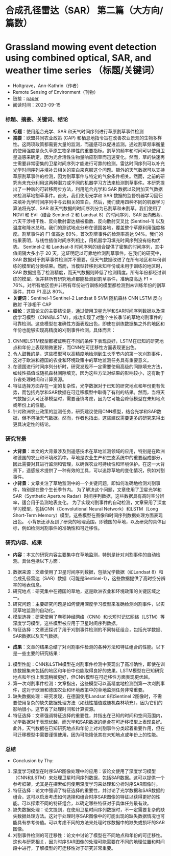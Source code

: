 # 合成孔径雷达（SAR） 第二篇（大方向/篇数）
# Grassland mowing event detection using combined optical, SAR, and weather time series （标题/关键词）
- Holtgrave，Ann-Kathrin（作者）
- Remote Sensing of Environment（刊物）
- 链接：[paper](https://github.com/ZYJ-Group/Tanghy/blob/main/1-Literature/Grassland%20mowing%20event%20detection%20using%20combined%20optical%2C%20SAR%2C%20and%20weather%20time%20series.pdf)
- 阅读时间：2023-09-15

### 标题、摘要、关键词、结论
- **标题**：使用组合光学、SAR 和天气时间序列进行草原割草事件检测
- **摘要**：欧盟共同农业政策 (CAP) 和栖息地指令旨在改善农业景观的生物多样性。这两项政策都需要大量的监测，而遥感可以促进监测。通过割草频率衡量的使用强度是永久草原生物多样性的重要指标。割草的频率和时间可以使用卫星遥感来确定，因为光合活性生物量响应割草而迅速变化。然而，草的快速再生需要非常密集的卫星时间序列才能进行可靠的检测。雷达时间序列可以补充光学时间序列并填补云相关的空白来克服这个问题。额外的天气数据可以支持草原割草事件的检测，因为割草事件与特定的气象条件相关。然而，之前的研究尚未充分利用这两种潜力或不同的机器学习方法来检测割草事件。本研究提出了一种新的可转移两步方法，利用组合光学和 SAR 数据以及附加天气数据来检测草地割草事件。首先，我们使用光学和 SAR 数据的监督机器学习回归来填补光学时间序列中与云相关的空白。然后，我们使用四种不同的机器学习算法将光学、SAR 和天气数据的时间序列分为已割草和未割草。我们使用了 NDVI 和 EVI（结合 Sentinel-2 和 Landsat 8）的时间序列、SAR 反向散射、六天干涉相干性、反向散射雷达植被指数、反向散射交叉比 (Sentinel-1) 以及温度和降水总和。我们的测试地点分布在德国各地，覆盖整个草原利用强度梯度。割草事件的 F1 值高达 89%，首次割草事件的检测率高达 94%。我们的结果表明，与线性插值时间序列相比，用机器学习填充时间序列没有结构优势。 Sentinel-2 和 Landsat-8 时间序列的组合提供了密集的时间序列，其中值间隔大多小于 20 天，这证明足以可靠地检测割草事件。在我们的研究中，SAR 数据对于割草事件检测并不重要，但天气数据改进了在所有地区和年份训练的模型的分类结果。然而，当模型转移到未知年份或未用于训练的地区时，SAR 数据提高了检测精度，而天气数据则降低了检测精度。所有年份都经过训练的模型，但并非所有研究地点都能检测到割草事件，准确度高达 F1 = 76%。对所有地区但并非所有年份进行训练的模型都检测到未训练年份的割草事件，其中 F1 高达 80%。
- **关键词**：Sentinel-1 Sentinel-2 Landsat 8 SVM 随机森林 CNN LSTM 反向散射 干涉相干 CAP
- **结论**：这篇论文的主要结论是，通过使用卫星光学和SAR时间序列数据以及深度学习模型（CNN和LSTM），成功实现了对整个生长季节的草地刈割事件的可靠检测。这些模型在准确性方面表现出色，即使在训练数据集之外的地区和年份也能够实现高精度的刈割事件检测。具体而言：  
1. CNN和LSTM模型都被证明在不同的条件下表现良好，LSTM在已知的研究地点和年份上表现稍微更好，而CNN在可迁移性方面表现更出色。  
2. 令人鼓舞的是，这些模型可以高精度地检测到生长季节内的第一次刈割事件，这对于欧洲和德国的农业和环境政策中的草地监测任务具有重要意义。  
3. 在德国进行时间序列分析时，研究发现不一定需要使用高级的间隙填充方法，如线性插值或随机森林间隙填充，因为这些方法对结果的影响较小，这有助于节省处理时间和计算资源。  
4. 特征选择方面存在一定的复杂性，光学数据对于已知的研究地点和年份更有优势，而包括光学和SAR数据在可迁移模型中取得了有利的结果。然而，当将天气数据引入可迁移模型时，需要谨慎考虑，因为它可能会降低模型在未知地点或年份上的性能。  
5. 针对欧洲农业政策的监测任务，研究建议使用CNN模型，结合光学和SAR数据，但不包括天气数据。然而，作者也指出，这些建议需要更多的研究来得出更具决定性的结论。  

### 研究背景
- **大背景**：本文的大背景涉及到遥感技术在草地监测领域的应用，特别是在欧洲和德国的农业和环境政策中。草地是农业生产和生态系统中的重要组成部分，因此需要对其进行监测和管理，以确保农业可持续性和环境保护。在这一大背景下，遥感技术提供了一种有效的工具，可以追踪草地的变化情况，例如刈割事件。
- **小背景**：文章关注了草地监测中的一个关键问题，即如何准确地检测刈割事件，特别是在整个生长季节内。
为了解决这个问题，文章使用了卫星光学和SAR（Synthetic Aperture Radar）时间序列数据，这些数据具有高时空分辨率，适合用于监测地表变化。
为了实现刈割事件的自动检测，文章采用了深度学习模型，包括CNN（Convolutional Neural Network）和LSTM（Long Short-Term Memory）模型。这些模型在图像和时间序列数据处理方面表现出色。
小背景还涉及到了研究的地理范围，即德国的草地，以及研究的具体目标，例如检测刈割事件的准确性和可迁移性。  

### 研究内容、成果
- **内容**：本文的研究内容主要集中在草地监测，特别是针对刈割事件的自动检测。具体包括以下方面：

1. 数据来源：文章使用了卫星时间序列数据，包括光学数据（如Landsat 8）和合成孔径雷达（SAR）数据（可能是Sentinel-1），这些数据提供了高时空分辨率的地表信息。  
2. 研究地点：研究集中在德国的草地，这是欧洲农业和环境政策的关键区域之一。  
3. 研究问题：主要研究问题是如何使用深度学习模型来准确检测刈割事件，以实现草地监测的自动化。  
4. 模型选择：研究使用了卷积神经网络（CNN）和长短时记忆网络（LSTM）等深度学习模型，这些模型被应用于卫星时间序列数据。  
5. 特征选择：文章还探讨了用于刈割事件检测的不同特征组合，包括光学数据、SAR数据以及天气数据。
   
- **成果**：文章的结果总结了对刈割事件检测的各种方法和特征组合的性能。以下是一些主要的研究结果：

1. 模型性能：CNN和LSTM模型在刈割事件检测中表现出了高准确性，即使在训练数据集未包括的地区和年份中也能取得良好的效果。LSTM模型在已知研究地点和年份上表现稍微更好，但CNN模型在可迁移性方面表现更优越。  
2. 第一次刈割事件检测：文章指出，这些模型可以高精度地检测到第一次刈割事件，这对于欧洲和德国农业和环境政策中的草地监测任务非常重要。  
3. 缺失数据处理：研究发现，在德国使用Landsat 8和Sentinel 2图像时，不需要使用复杂的缺失数据处理方法（如线性插值或随机森林填充），因为它们的影响很小。这节省了处理时间和计算资源。  
4. 特征选择：文章强调特征选择的重要性，并指出在已知的时间和空间范围内，光学数据对于表现优越，而光学和SAR数据的组合在可迁移模型上表现良好。此外，天气数据在已知研究地点和年份上对刈割事件分类起着重要作用，但在可迁移模型中需要谨慎使用，因为可能降低其在未知地点或年份上的性能。  

### 总结
- Conclusion by Thy:
1. 深度学习模型在时序SAR图像处理中的应用：该论文使用了深度学习模型（CNN和LSTM）来处理卫星时间序列数据，包括SAR数据。这可以提供一个参考框架，尤其是在探索如何使用深度学习来处理和分析时序SAR图像时。  
2. 特征选择：论文中强调了特征选择的重要性，并讨论了光学数据和SAR数据的组合。这可以启发考虑如何选择和组合时序SAR图像的特征以获得更好的性能。可以探索不同的特征组合，以确定哪些特征对于具体任务最有效。  
3. 缺失数据处理：论文提到，在使用卫星时间序列数据时，不一定需要复杂的缺失数据处理方法。这对于处理时序SAR图像中的可能出现的缺失数据情况也可能具有参考价值。可以考虑不同的方法来处理时序数据中的缺失或损坏的SAR图像。  
4. 刈割事件检测的可迁移性：论文中讨论了模型在不同地点和年份的可迁移性。这也与研究相关，因为时序SAR图像的处理可能需要在不同的地理位置和时间段中进行，了解模型的可迁移性对于研究非常重要。

